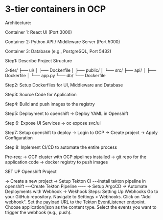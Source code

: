 # 3-tier containers in OCP


Architecture:


Container 1: React UI (Port 3000)


Container 2: Python API / Middleware Server (Port 5000)


Container 3: Database (e.g., PostgreSQL, Port 5432)


Step1: Describe Project Structure

3-tier/
├── ui/
│   ├── Dockerfile
│   ├── public/
│   └── src/
├── api/
│   ├── Dockerfile
│   └── app.py
└── db/
    └── Dockerfile



Step2: Setup Dockerfiles for UI, Middleware and Database




Step3: Source Code for Application




Step4: Build and push images to the registry



Step5: Deployment to openshift 
  -> Deploy YAML in Openshift 


Step 6: Expose UI Services
 -> oc expose svc/ui

 
 

 Step7: Setup openshift to deploy
 -> Login to OCP
 -> Create project 
 -> Apply Configuration


Step 8: Inplement CI/CD to automate the entire process


Pre-req:
    -> OCP cluster with OCP pipelines installed
    -> git repo for the application code
    -> docker registry to push images



SET UP Openshift Project

-> Create a new project
-> Setup Tekton CI
        ---install tekton pipeline in openshift
        ---Create Tekton Pipeline
        ----
-> Setup ArgoCD
-> Automate Deployments with Webhook
-> Wekhook Steps:
        Setting Up Webhooks
        Go to your GitHub repository.
        Navigate to Settings > Webhooks.
        Click on "Add webhook".
        Set the payload URL to the Tekton EventListener endpoint.
        Choose application/json as the content type.
        Select the events you want to trigger the webhook (e.g., push).





 







